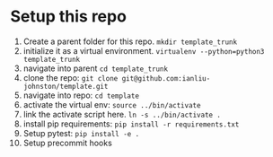 # Setup this repo
1. Create a parent folder for this repo. `mkdir template_trunk`
2. initialize it as a virtual environment. `virtualenv --python=python3 template_trunk`
3. navigate into parent `cd template_trunk`
4. clone the repo: `git clone git@github.com:ianliu-johnston/template.git`
5. navigate into repo: `cd template`
6. activate the virtual env: `source ../bin/activate`
7. link the activate script here. `ln -s ../bin/activate .`
8. install pip requirements: `pip install -r requirements.txt`
9. Setup pytest: `pip install -e .`
10. Setup precommit hooks
